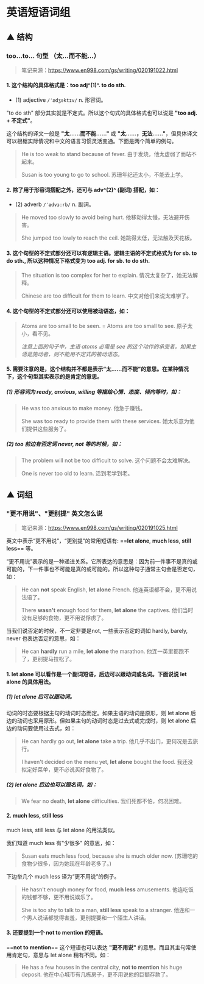 # 英语短语词组


## ▲ 结构

### too...to... 句型 （太...而不能...）

> 笔记来源：https://www.en998.com/gs/writing/020191022.html

#### 1. 这个结构的具体格式是：**too adj^(1)^. to do sth**.

- (1) adjective `/ˈædʒəktɪv/` n. 形容词。

"to do sth" 部分其实就是不定式。所以这个句式的具体格式也可以说是 **"too adj. + 不定式"**。

这个结构的译文一般是 **"太……而不能……"** 或  **"太……，无法……"**，但具体译文可以根椐实际情况和中文的语言习惯灵活变通。下面是两个简单的例句。

> He is too weak to stand because of fever. 由于发烧，他太虚弱了而站不起来。
>
> Susan is too young to go to school. 苏珊年纪还太小，不能去上学。 

#### 2. 除了用于形容词搭配之外，还可与 adv^(2)^ (副词) 搭配，如：

- (2) adverb `/ˈædvɜːrb/` n. 副词。

> He moved too slowly to avoid being hurt. 他移动得太慢，无法避开伤害。
>
> She jumped too lowly to reach the ceil. 她跳得太低，无法触及天花板。

#### 3. 这个句型的不定式部分还可以有逻辑主语。逻辑主语的不定式格式为 for sb. to do sth., 所以这种情况下格式变为 too adj. for sb. to do sth.

> The situation is too complex for her to explain. 情况太复杂了，她无法解释。
>
> Chinese are too difficult for them to learn. 中文对他们来说太难学了。

#### 4. 这个句型的不定式部分还可以使用被动语态，如：

> Atoms are too small to be seen. = Atoms are too small to see. 原子太小，看不见。
>
> *注意上面的句子中，主语 atoms 必需是 see 的这个动作的承受者。如果主语是施动者，则不能用不定式的被动语态*。

#### 5. 需要注意的是，这个结构并不都是表示“太……而不能”的意思。在某种情况下，这个句型其实表示的是肯定的意思。

##### (1) 形容词为 ready, anxious, willing 等描绘心情、态度、倾向等时，如：

> He was too anxious to make money. 他急于赚钱。
>
> She was too ready to provide them with these services. 她太乐意为他们提供这些服务了。

##### (2) too 前边有否定词 never, not 等的时候，如：

> The problem will not be too difficult to solve. 这个问题不会太难解决。
>
> One is never too old to learn. 活到老学到老。















## ▲ 词组

###   "更不用说"、"更别提" 英文怎么说

> 笔记来源：https://www.en998.com/gs/writing/020191025.html

英文中表示“更不用说”，“更别提”的常用短语有: ==**let alone**, **much less**, **still less**== 等。

“更不用说”表示的是一种递进关系。它所表达的意思是：因为前一件事不是真的或可能的，下一件事也不可能是真的或可能的。所以这种句子通常主句会是否定句，如：

> He can **not** speak English, **let alone** French. 他连英语都不会，更不用说法语了。
>
> There **wasn't** enough food for them, **let alone** the captives. 他们当时没有足够的食物，更不用说俘虏了。

当我们说否定的时候，不一定非要是not, 一些表示否定的词如 hardly, barely, never 也表达否定的意思，如：

> He can **hardly** run a mile, **let alone** the marathon. 他连一英里都跑不了，更别提马拉松了。

####  1. let alone 可以看作是一个**副词短语**，后边可以跟**动词**或**名词**。下面说说 let alone 的具体用法。

##### (1) let alone 后可以跟动词。

动词的时态要根据主句的动词时态而定。如果主语的动词是原形，则 let alone 后边的动词也采用原形。但如果主句的动词时态是过去式或完成时，则 let alone 后边的动词要使用过去式，如：

> He can hardly go out, **let alone** take a trip. 他几乎不出门，更何况是去旅行。
>
> I haven't decided on the menu yet, **let alone** bought the food. 我还没拟定好菜单，更不必说买好食物了。

##### (2) let alone 后边也可以跟名词，如：

> We fear no death, **let alone** difficulties. 我们死都不怕，何况困难。

#### 2. much less, still less

much less, still less 与 let alone 的用法类似。

我们知道 much less 有"少很多" 的意思，如：

> Susan eats much less food, because she is much older now. (苏珊吃的食物少很多，因为她现在年龄老多了。)

下边举几个 much less 译为“更不用说”的例子。

> He hasn't enough money for food, **much less** amusements. 他连吃饭的钱都不够，更不用说娱乐了。
>
> She is too shy to talk to a man, **still less** speak to a stranger. 他连和一个男人说话都觉得害羞，更别提要和一个陌生人讲话。

#### 3.  还要提到一个 not to mention 的短语。

==**not to mention**== 这个短语也可以表达 **"更不用说"** 的意思。而且其主句常使用肯定句，意思与 let alone 稍有不同。如：

>  He has a few houses in the central city, **not to mention** his huge deposit. 他在中心城市有几栋房子，更不用说他的巨额存款了。


